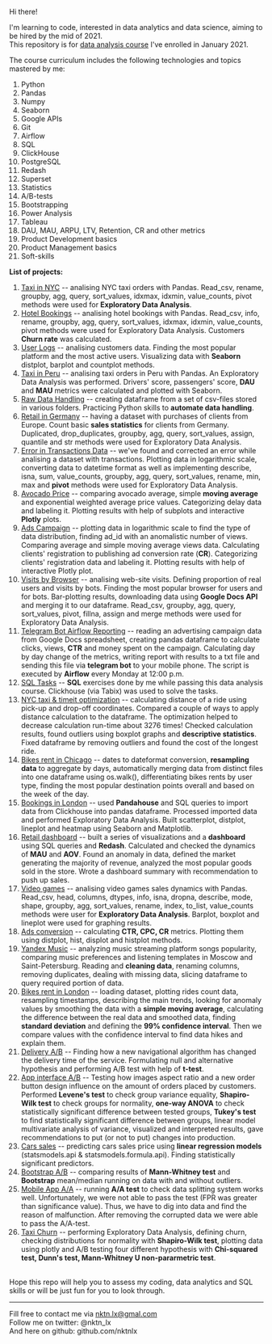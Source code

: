 Hi there!


I'm learning to code, interested in data analytics and data science, aiming to be hired by the mid of 2021.  
This repository is for [data analysis course](https://karpov.courses/) I've enrolled in January 2021.    

The course curriculum includes the following technologies and topics mastered by me:  
1. Python
2. Pandas
3. Numpy
4. Seaborn
5. Google APIs
6. Git
7. Airflow
8. SQL
9. ClickHouse
10. PostgreSQL
11. Redash
12. Superset
13. Statistics
14. A/B-tests
15. Bootstrapping
16. Power Analysis
17. Tableau
18. DAU, MAU, ARPU, LTV, Retention, CR and other metrics
19. Product Development basics
20. Product Management basics
21. Soft-skills  
   
   
   
   
   
**List of projects:**
1. [Taxi in NYC](https://github.com/nktnlx/data_analysis_course/tree/main/1_taxi_in_nyc) -- analising NYC taxi orders with Pandas. Read_csv, rename, groupby, agg, query, sort_values, idxmax, idxmin, value_counts, pivot methods were used for **Exploratory Data Analysis**.
2. [Hotel Bookings](https://github.com/nktnlx/data_analysis_course/tree/main/2_hotel_bookings) -- analising hotel bookings with Pandas. Read_csv, info, rename, groupby, agg, query, sort_values, idxmax, idxmin, value_counts, pivot methods were used for Exploratory Data Analysis. Customers **Churn rate** was calculated.  
3. [User Logs](https://github.com/nktnlx/data_analysis_course/tree/main/3_user_logs) -- analising customers data. Finding the most popular platform and the most active users. Visualizing data with **Seaborn** distplot, barplot and countplot methods.       
4. [Taxi in Peru](https://github.com/nktnlx/data_analysis_course/tree/main/4_taxi_peru) -- analising  taxi orders in Peru with Pandas. An Exploratory Data Analysis was performed. Drivers' score, passengers' score, **DAU** and **MAU** metrics were calculated and plotted with Seaborn.   
5. [Raw Data Handling](https://github.com/nktnlx/data_analysis_course/tree/main/5_raw_data_handling) -- creating dataframe from a set of csv-files stored in various folders. Practicing Python skills to **automate data handling**.  
6. [Retail in Germany](https://github.com/nktnlx/data_analysis_course/tree/main/6_retail_in_germany) -- having a dataset with purchases of clients from Europe. Count basic **sales statistics** for clients from Germany. Duplicated, drop_duplicates, groupby, agg, query, sort_values, assign, quantile and str methods were used for Exploratory Data Analysis. 
7. [Error in Transactions Data](https://github.com/nktnlx/data_analysis_course/tree/main/7_error_in_transaction_data) -- we've found and corrected an error while analising a dataset with transactions. Plotting data in logarithmic scale, converting data to datetime format as well as implementing describe, isna, sum, value_counts, groupby, agg, query, sort_values, rename, min, max and **pivot** methods were used for Exploratory Data Analysis.   
8. [Avocado Price](https://github.com/nktnlx/data_analysis_course/tree/main/8_avocado_price) -- comparing avocado average, simple **moving average** and exponential weighted average price values. Categorizing delay data and labeling it. Plotting results with help of subplots and interactive **Plotly** plots.  
9. [Ads Campaign](https://github.com/nktnlx/data_analysis_course/tree/main/9_ads_campaign) -- plotting data in logarithmic scale to find the type of data distribution, finding ad_id with an anomalistic number of views. Comparing average and simple moving average views data. Calculating clients' registration to publishing ad conversion rate (**CR**). Categorizing clients' registration data and labeling it. Plotting results with help of interactive Plotly plot.  
10. [Visits by Browser](https://github.com/nktnlx/data_analysis_course/tree/main/10_visits_by_browser) -- analising web-site visits. Defining proportion of real users and visits by bots. Finding the most popular browser for users and for bots. Bar-plotting results, downloading data using **Google Docs API** and merging it to our dataframe. Read_csv, groupby, agg, query, sort_values, pivot, fillna, assign and merge methods were used for Exploratory Data Analysis.
11. [Telegram Bot Airflow Reporting](https://github.com/nktnlx/data_analysis_course/tree/main/11_telegram_bot_airflow_reporting) -- reading an advertising campaign data from Google Docs spreadsheet, creating pandas dataframe to calculate clicks, views, **CTR** and money spent on the campaign. Calculating day by day change of the metrics, writing report with results to a txt file and sending this file via **telegram bot** to your mobile phone. The script is executed by **Airflow** every Monday at 12:00 p.m.   
12. [SQL Tasks](https://github.com/nktnlx/data_analysis_course/tree/main/12_sql_task) -- **SQL** exercises done by me while passing this data analysis course. Clickhouse (via Tabix) was used to solve the tasks.  
13. [NYC taxi & timeit optimization](https://github.com/nktnlx/data_analysis_course/tree/main/13_nyc_taxi_timeit_optimization) -- calculating distance of a ride using pick-up and drop-off coordinates. Compared a couple of ways to apply distance calculation to the dataframe. The optimization helped to decrease calculation run-time about 3276 times! Checked calculation results, found outliers using boxplot graphs and **descriptive statistics**. Fixed dataframe by removing outliers and found the cost of the longest ride.  
14. [Bikes rent in Chicago](https://github.com/nktnlx/data_analysis_course/tree/main/14_bikes_rent_chicago) -- dates to dateformat conversion, **resampling data** to aggregate by days, automatically merging data from distinct files into one dataframe using os.walk(), differentiating bikes rents by user type, finding the most popular destination points overall and based on the week of the day.  
15. [Bookings in London](https://github.com/nktnlx/data_analysis_course/tree/main/15_booking_in_london) -- used **Pandahouse** and SQL queries to import data from Clickhouse into pandas dataframe. Processed imported data and performed Exploratory Data Analysis. Built scatterplot, distplot, lineplot and heatmap using Seaborn and Matplotlib.  
16. [Retail dashboard](https://github.com/nktnlx/data_analysis_course/tree/main/16_retail_dashboard) -- built a series of visualizations and a **dashboard** using SQL queries and **Redash**. Calculated and checked the dynamics of **MAU** and **AOV**. Found an anomaly in data, defined the market generating the majority of revenue, analyzed the most popular goods sold in the store. Wrote a dashboard summary with recommendation to push up sales.
17. [Video games](https://github.com/nktnlx/data_analysis_course/tree/main/17_video_games) --  analising video games sales dynamics with Pandas. Read_csv, head, columns, dtypes, info, isna, dropna, describe, mode, shape, groupby, agg, sort_values, rename, index, to_list, value_counts methods were user for **Exploratory Data Analysis**. Barplot, boxplot and lineplot were used for graphing results.    
18. [Ads conversion](https://github.com/nktnlx/data_analysis_course/tree/main/18_ads_conversion) -- calculating **CTR, CPC, CR** metrics. Plotting them using distplot, hist, displot and histplot methods.
19. [Yandex Music](https://github.com/nktnlx/data_analysis_course/tree/main/19_yandex_music) -- analyzing music streaming platform songs popularity, comparing music preferences and listening templates in Moscow and Saint-Petersburg. Reading and **cleaning data**, renaming columns, removing duplicates, dealing with missing data, slicing dataframe to query required portion of data.  
20. [Bikes rent in London](https://github.com/nktnlx/data_analysis_course/tree/main/20_bikes_rent_london) -- loading dataset, plotting rides count data, resampling timestamps, describing the main trends, looking for anomaly values by smoothing the data with a **simple moving average**, calculating the difference between the real data and smoothed data, finding **standard deviation** and defining the **99% confidence interval**. Then we compare values with the confidence interval to find data hikes and explain them.  
21. [Delivery A/B](https://github.com/nktnlx/data_analysis_course/tree/main/21_delivery_ab) -- Finding how a new navigational algorithm has changed the delivery time of the service. Formulating null and alternative hypothesis and performing A/B test with help of **t-test**.  
22. [App interface A/B](https://github.com/nktnlx/data_analysis_course/tree/main/22_app_interface_ab) -- Testing how images aspect ratio and a new order button design influence on the amount of orders placed by customers. Performed **Levene's test** to check group variance equality, **Shapiro-Wilk test** to check groups for normality, **one-way ANOVA** to check statistically significant difference between tested groups, **Tukey's test** to find statistically significant difference between groups, linear model multivariate analysis of variance, visualized and interpreted results, gave recommendations to put (or not to put) changes into production.  
23. [Cars sales](https://github.com/nktnlx/data_analysis_course/tree/main/23_cars_sales) -- predicting cars sales price using **linear regression models** (statsmodels.api & statsmodels.formula.api). Finding statistically significant predictors.  
24. [Bootstrap A/B](https://github.com/nktnlx/data_analysis_course/tree/main/24_bootstrap_ab) -- comparing results of **Mann-Whitney test** and **Bootstrap** mean/median running on data with and without outliers.  
25. [Mobile App A/A](https://github.com/nktnlx/data_analysis_course/tree/main/25_mobile_app_aa) -- running **A/A test** to check data splitting system works well. Unfortunately, we were not able to pass the test (FPR was greater than significance value). Thus, we have to dig into data and find the reason of malfunction. After removing the corrupted data we were able to pass the A/A-test.
26. [Taxi Churn](https://github.com/nktnlx/data_analysis_course/tree/main/26_taxi_churn) -- performing Exploratory Data Analysis, defining churn, checking distributions for normality with **Shapiro-Wilk test**, plotting data using plotly and A/B testing four different hypothesis with **Chi-squared test, Dunn's test, Mann-Whitney U non-pararmetric test**.




<br>
Hope this repo will help you to assess my coding, data analytics and SQL skills or will be just fun for you to look through.    



--------------------------------------------
Fill free to contact me via nktn.lx@gmal.com  
Follow me on twitter: @nktn_lx  
And here on github: github.com/nktnlx  